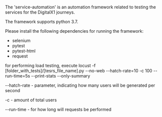The 'service-automation' is an automation framework related to testing the services for the DigitalX1 journeys.

The framework supports python 3.7.

Please install the following dependencies for running the framework: 
- selenium
- pytest
- pytest-html
- request


for performing load testing, execute 
locust -f  [folder_with_tests]/[tesrs_file_name].py --no-web --hatch-rate=10 -c 100  --run-time=5s --print-stats --only-summary

--hatch-rate - parameter, indicating how many users will be generated per second

-c - amount of total users

--run-time - for how long will requests be performed
